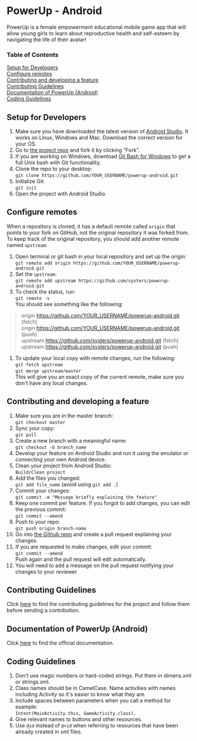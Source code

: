 # PowerUp - Android

PowerUp is a female empowerment educational mobile game app that will allow young girls to learn about reproductive health 
and self-esteem by navigating the life of their avatar!

### Table of Contents
[Setup for Developers](#setup-for-developers)  
[Configure remotes](#configure-remotes)  
[Contributing and developing a feature](#contributing-and-developing-a-feature)  
[Contributing Guidelines](#contributing-guidelines)  
[Documentation of PowerUp (Android)](#documentation-of-powerup-android)  
[Coding Guidelines](#coding-guidelines)

## Setup for Developers
1. Make sure you have downloaded the latest version of [Android Studio](https://developer.android.com/sdk/index.html). It works on Linux, Windows and Mac. Download the correct version for your OS.
1. Go to [the project repo](https://github.com/systers/powerup-android/) and fork it by clicking "Fork".
1. If you are working on Windows, download [Git Bash for Windows](https://git-for-windows.github.io/) to get a full Unix bash with Git functionality.
1. Clone the repo to your desktop:  
 `git clone https://github.com/YOUR_USERNAME/powerup-android.git`
1. Initialize Git:  
 `git init`
1. Open the project with Android Studio. 

## Configure remotes
When a repository is cloned, it has a default remote called `origin` that points to your fork on GitHub, not the original repository it was forked from. To keep track of the original repository, you should add another remote named `upstream`:

1. Open terminal or git bash in your local repository and set up the origin:  
   `git remote add origin https://github.com/YOUR_USERNAME/powerup-android.git`  
1. Set the `upstream`:  
   `git remote add upstream https://github.com/systers/powerup-android.git`  
1. To check the status, run:  
 `git remote -v`  
 You should see something like the following:  
  > origin    https://github.com/YOUR_USERNAME/powerup-android.git (fetch)  
  > origin    https://github.com/YOUR_USERNAME/powerup-android.git (push)  
  > upstream  https://github.com/systers/powerup-android.git (fetch)  
  > upstream  https://github.com/systers/powerup-android.git (push)  
1. To update your local copy with remote changes, run the following:  
   `git fetch upstream`  
   `git merge upstream/master`  
   This will give you an exact copy of the current remote, make sure you don't have any local changes.

## Contributing and developing a feature
1. Make sure you are in the master branch:  
 `git checkout master`
1. Sync your copy:  
 `git pull`
1. Create a new branch with a meaningful name:  
 `git checkout -b branch_name`
1. Develop your feature on Android Studio and run it using the emulator or connecting your own Android device.
1. Clean your project from Android Studio:  
 `Build/Clean project`
1. Add the files you changed:  
 `git add file_name` (avoid using `git add .`)
1. Commit your changes:  
 `git commit -m "Message briefly explaining the feature"`
1. Keep one commit per feature. If you forgot to add changes, you can edit the previous commit:  
 `git commit --amend`
1. Push to your repo:  
 `git push origin branch-name`
1. Go into [the Github repo](https://github.com/systers/powerup-android/) and create a pull request explaining your changes.
1. If you are requested to make changes, edit your commit:  
 `git commit --amend`  
  Push again and the pull request will edit automatically.
1. You will need to add a message on the pull request notifying your changes to your reviewer

## Contributing Guidelines 
Click [here](https://github.com/systers/powerup-android/wiki/How-to-Contribute) to find the contributing guidelines for the project and follow them before sending a contribution.

## Documentation of PowerUp (Android)
Click [here](http://chetnagsocpowerupandroid.blogspot.in/2015/05/database-design.html) to find the official documentation.

## Coding Guidelines
1. Don't use magic numbers or hard-coded strings. Put them in dimens.xml or strings.xml.
1. Class names should be in CamelCase. Name activities with names including Activity so it's easier to know what they are.
1. Include spaces between parameters when you call a method for example:  
 `Intent(MainActivity.this, GameActivity.class)`.
1. Give relevant names to buttons and other resources. 
1. Use `@id` instead of `@+id` when referring to resources that have been already created in xml files.
